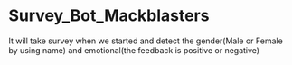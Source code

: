 # Survey_Bot_Mackblasters
It will take survey when we started and detect the gender(Male or Female by using name) and emotional(the feedback is positive or negative)

